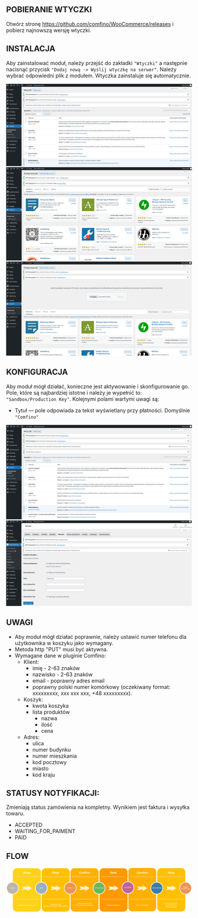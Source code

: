 ## POBIERANIE WTYCZKI

Otwórz stronę https://github.com/comfino/WooCommerce/releases i pobierz najnowszą wersję wtyczki.

## INSTALACJA

Aby zainstalować moduł, należy przejść do zakładki `"Wtyczki"` a następnie nacisnąć przycisk `"Dodaj nową -> Wyślij wtyczkę na serwer"`. Należy wybrać odpowiedni plik z modułem. Wtyczka zainstaluje się automatycznie.

![Instalacja](images/pl/instalation-1.png "Instalacja")
![Instalacja](images/pl/instalation-2.png "Instalacja")
![Instalacja](images/pl/instalation-3.png "Instalacja")

## KONFIGURACJA

Aby moduł mógł działać, konieczne jest aktywowanie i skonfigurowanie go. Pole, które są najbardziej istotne i należy je wypełnić to: `"Sandbox/Production Key"`. 
Kolejnymi polami wartymi uwagi są:

* Tytuł — pole odpowiada za tekst wyświetlany przy płatności. Domyślnie `"Comfino"`

![Konfiguracja](images/pl/configuration-1.png "Konfiguracja")
![Konfiguracja](images/pl/configuration-2.png "Konfiguracja")

## UWAGI

* Aby moduł mógł działać poprawnie, należy ustawić numer telefonu dla użytkownika w koszyku jako wymagany. 
* Metoda http "PUT" musi być aktywna.
* Wymagane dane w pluginie Comfino:
    * Klient:
        * imię - 2-63 znaków
        * nazwisko - 2-63 znaków
        * email - poprawny adres email
        * poprawny polski numer komórkowy (oczekiwany format: xxxxxxxxx, xxx xxx xxx, +48 xxxxxxxxx).
    * Koszyk:
        * kwota koszyka
        * lista produktów
            * nazwa
            * ilość
            * cena
    * Adres:
        * ulica
        * numer budynku
        * numer mieszkania
        * kod pocztowy
        * miasto
        * kod kraju

## STATUSY NOTYFIKACJI:

Zmieniają status zamówienia na kompletny. Wynikiem jest faktura i wysyłka towaru.

* ACCEPTED
* WAITING_FOR_PAIMENT
* PAID

## FLOW

![Flow](images/comfino-flow.png "Flow")

